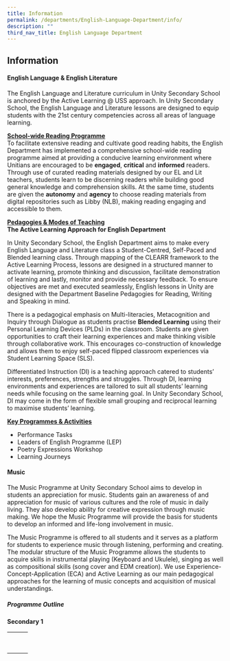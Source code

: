 ```yaml
---
title: Information
permalink: /departments/English-Language-Department/info/
description: ""
third_nav_title: English Language Department
---
```

## Information

#### English Language & English Literature

The English Language and Literature curriculum in Unity Secondary School is anchored by the Active Learning @ USS approach. In Unity Secondary School, the English Language and Literature lessons are designed to equip students with the 21st century competencies across all areas of language learning.

<b><u>School-wide Reading Programme</b></u><br>
To facilitate extensive reading and cultivate good reading habits, the English Department has implemented a comprehensive school-wide reading programme aimed at providing a conducive learning environment where Unitians are encouraged to be **engaged**, **critical** and **informed** readers. Through use of curated reading materials designed by our EL and Lit teachers, students learn to be discerning readers while building good general knowledge and comprehension skills. At the same time, students are given the **autonomy** and **agency** to choose reading materials from digital repositories such as Libby (NLB), making reading engaging and accessible to them.

<b><u>Pedagogies & Modes of Teaching</b></u><br>
**The Active Learning Approach for English Department**

In Unity Secondary School, the English Department aims to make every English Language and Literature class a Student-Centred, Self-Paced and Blended learning class. Through mapping of the CLEARR framework to the Active Learning Process, lessons are designed in a structured manner to activate learning, promote thinking and discussion, facilitate demonstration of learning and lastly, monitor and provide necessary feedback. To ensure objectives are met and executed seamlessly, English lessons in Unity are designed with the Department Baseline Pedagogies for Reading, Writing and Speaking in mind.

There is a pedagogical emphasis on Multi-literacies, Metacognition and Inquiry through Dialogue as students practise **Blended Learning** using their Personal Learning Devices (PLDs) in the classroom. Students are given opportunities to craft their learning experiences and make thinking visible through collaborative work. This encourages co-construction of knowledge and allows them to enjoy self-paced flipped classroom experiences via Student Learning Space (SLS).

Differentiated Instruction (DI) is a teaching approach catered to students’ interests, preferences, strengths and struggles. Through DI, learning environments and experiences are tailored to suit all students’ learning needs while focusing on the same learning goal. In Unity Secondary School, DI may come in the form of flexible small grouping and reciprocal learning to maximise students’ learning. 

<b><u>Key Programmes & Activities</b></u>

*   Performance Tasks
*   Leaders of English Programme (LEP)
*   Poetry Expressions Workshop
*   Learning Journeys

#### Music

The Music Programme at Unity Secondary School aims to develop in students an appreciation for music. Students gain an awareness of and appreciation for music of various cultures and the role of music in daily living. They also develop ability for creative expression through music making. We hope the Music Programme will provide the basis for students to develop an informed and life-long involvement in music.

The Music Programme is offered to all students and it serves as a platform for students to experience music through listening, performing and creating. The modular structure of the Music Programme allows the students to acquire skills in instrumental playing (Keyboard and Ukulele), singing as well as compositional skills (song cover and EDM creation). We use Experience-Concept-Application (ECA) and Active Learning as our main pedagogical approaches for the learning of music concepts and acquisition of musical understandings.

##### Programme Outline

**Secondary 1**

|  |  |  |
|:---:|---|---|
|  |  |  |
|  |  |  |
|  |  |  |
|  |  |  |
|  |  |  |
|  |  |  |
|  |  |  |
|  |  |  |